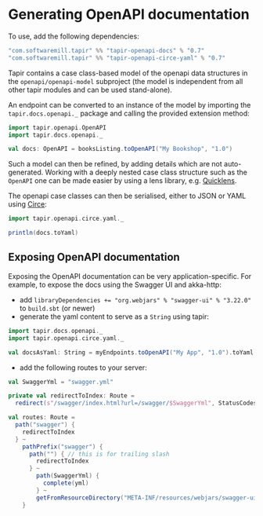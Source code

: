 # Generating OpenAPI documentation

To use, add the following dependencies:

```scala
"com.softwaremill.tapir" %% "tapir-openapi-docs" % "0.7"
"com.softwaremill.tapir" %% "tapir-openapi-circe-yaml" % "0.7"
```

Tapir contains a case class-based model of the openapi data structures in the `openapi/openapi-model` subproject (the
model is independent from all other tapir modules and can be used stand-alone).
 
An endpoint can be converted to an instance of the model by importing the `tapir.docs.openapi._` package and calling 
the provided extension method:

```scala
import tapir.openapi.OpenAPI
import tapir.docs.openapi._

val docs: OpenAPI = booksListing.toOpenAPI("My Bookshop", "1.0")
```

Such a model can then be refined, by adding details which are not auto-generated. Working with a deeply nested case 
class structure such as the `OpenAPI` one can be made easier by using a lens library, e.g. [Quicklens](https://github.com/adamw/quicklens).

The openapi case classes can then be serialised, either to JSON or YAML using [Circe](https://circe.github.io/circe/):

```scala
import tapir.openapi.circe.yaml._

println(docs.toYaml)
```

## Exposing OpenAPI documentation

Exposing the OpenAPI documentation can be very application-specific. For example, to expose the docs using the
Swagger UI and akka-http:

* add `libraryDependencies += "org.webjars" % "swagger-ui" % "3.22.0"` to `build.sbt` (or newer)
* generate the yaml content to serve as a `String` using tapir: 

```scala
import tapir.docs.openapi._
import tapir.openapi.circe.yaml._

val docsAsYaml: String = myEndpoints.toOpenAPI("My App", "1.0").toYaml
```

* add the following routes to your server:

```scala
val SwaggerYml = "swagger.yml"

private val redirectToIndex: Route =
  redirect(s"/swagger/index.html?url=/swagger/$SwaggerYml", StatusCodes.PermanentRedirect) 

val routes: Route =
  path("swagger") {
    redirectToIndex
  } ~
    pathPrefix("swagger") {
      path("") { // this is for trailing slash
        redirectToIndex
      } ~
        path(SwaggerYml) {
          complete(yml)
        } ~
        getFromResourceDirectory("META-INF/resources/webjars/swagger-ui/3.22.0/")
    }
```
